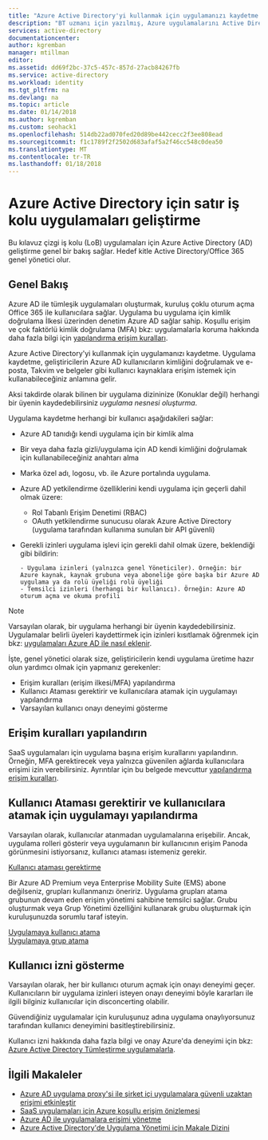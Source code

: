 ```yaml
---
title: "Azure Active Directory'yi kullanmak için uygulamanızı kaydetme | Microsoft Docs"
description: "BT uzmanı için yazılmış, Azure uygulamalarını Active Directory ile tümleştirme için bu makaleyi kılavuz bilgiler verilmektedir."
services: active-directory
documentationcenter: 
author: kgremban
manager: mtillman
editor: 
ms.assetid: dd69f2bc-37c5-457c-857d-27acb84267fb
ms.service: active-directory
ms.workload: identity
ms.tgt_pltfrm: na
ms.devlang: na
ms.topic: article
ms.date: 01/14/2018
ms.author: kgremban
ms.custom: seohack1
ms.openlocfilehash: 514db22ad070fed20d89be442cecc2f3ee808ead
ms.sourcegitcommit: f1c1789f2f2502d683afaf5a2f46cc548c0dea50
ms.translationtype: MT
ms.contentlocale: tr-TR
ms.lasthandoff: 01/18/2018
---
```

# <a name="develop-line-of-business-apps-for-azure-active-directory"></a>Azure Active Directory için satır iş kolu uygulamaları geliştirme
Bu kılavuz çizgi iş kolu (LoB) uygulamaları için Azure Active Directory (AD) geliştirme genel bir bakış sağlar. Hedef kitle Active Directory/Office 365 genel yönetici olur.

## <a name="overview"></a>Genel Bakış
Azure AD ile tümleşik uygulamaları oluşturmak, kuruluş çoklu oturum açma Office 365 ile kullanıcılara sağlar. Uygulama bu uygulama için kimlik doğrulama İlkesi üzerinden denetim Azure AD sağlar sahip. Koşullu erişim ve çok faktörlü kimlik doğrulama (MFA) bkz: uygulamalarla koruma hakkında daha fazla bilgi için [yapılandırma erişim kuralları](active-directory-conditional-access-azure-portal-get-started.md).

Azure Active Directory'yi kullanmak için uygulamanızı kaydetme. Uygulama kaydetme, geliştiricilerin Azure AD kullanıcıların kimliğini doğrulamak ve e-posta, Takvim ve belgeler gibi kullanıcı kaynaklara erişim istemek için kullanabileceğiniz anlamına gelir.

Aksi takdirde olarak bilinen bir uygulama dizininize (Konuklar değil) herhangi bir üyenin kaydedebilirsiniz *uygulama nesnesi oluşturma*.

Uygulama kaydetme herhangi bir kullanıcı aşağıdakileri sağlar:

* Azure AD tanıdığı kendi uygulama için bir kimlik alma
* Bir veya daha fazla gizli/uygulama için AD kendi kimliğini doğrulamak için kullanabileceğiniz anahtarı alma
* Marka özel adı, logosu, vb. ile Azure portalında uygulama.
* Azure AD yetkilendirme özelliklerini kendi uygulama için geçerli dahil olmak üzere:

  * Rol Tabanlı Erişim Denetimi (RBAC)
  * OAuth yetkilendirme sunucusu olarak Azure Active Directory (uygulama tarafından kullanıma sunulan bir API güvenli)
* Gerekli izinleri uygulama işlevi için gerekli dahil olmak üzere, beklendiği gibi bildirin:

      - Uygulama izinleri (yalnızca genel Yöneticiler). Örneğin: bir Azure kaynak, kaynak grubuna veya aboneliğe göre başka bir Azure AD uygulama ya da rolü üyeliği rolü üyeliği
      - Temsilci izinleri (herhangi bir kullanıcı). Örneğin: Azure AD oturum açma ve okuma profili

> [!NOTE]
> Varsayılan olarak, bir uygulama herhangi bir üyenin kaydedebilirsiniz. Uygulamalar belirli üyeleri kaydettirmek için izinleri kısıtlamak öğrenmek için bkz: [uygulamaları Azure AD ile nasıl eklenir](develop/active-directory-how-applications-are-added.md#who-has-permission-to-add-applications-to-my-azure-ad-instance).
>
>

İşte, genel yönetici olarak size, geliştiricilerin kendi uygulama üretime hazır olun yardımcı olmak için yapmanız gerekenler:

* Erişim kuralları (erişim ilkesi/MFA) yapılandırma
* Kullanıcı Ataması gerektirir ve kullanıcılara atamak için uygulamayı yapılandırma
* Varsayılan kullanıcı onayı deneyimi gösterme

## <a name="configure-access-rules"></a>Erişim kuralları yapılandırın
SaaS uygulamaları için uygulama başına erişim kurallarını yapılandırın. Örneğin, MFA gerektirecek veya yalnızca güvenilen ağlarda kullanıcılara erişimi izin verebilirsiniz. Ayrıntılar için bu belgede mevcuttur [yapılandırma erişim kuralları](active-directory-conditional-access-azure-portal-get-started.md).

## <a name="configure-the-app-to-require-user-assignment-and-assign-users"></a>Kullanıcı Ataması gerektirir ve kullanıcılara atamak için uygulamayı yapılandırma
Varsayılan olarak, kullanıcılar atanmadan uygulamalarına erişebilir. Ancak, uygulama rolleri gösterir veya uygulamanın bir kullanıcının erişim Panoda görünmesini istiyorsanız, kullanıcı ataması istemeniz gerekir.

[Kullanıcı ataması gerektirme](active-directory-applications-guiding-developers-requiring-user-assignment.md)

Bir Azure AD Premium veya Enterprise Mobility Suite (EMS) abone değilseniz, grupları kullanmanızı öneririz. Uygulama grupları atama grubunun devam eden erişim yönetimi sahibine temsilci sağlar. Grubu oluşturmak veya Grup Yönetimi özelliğini kullanarak grubu oluşturmak için kuruluşunuzda sorumlu taraf isteyin.

[Uygulamaya kullanıcı atama](active-directory-applications-guiding-developers-assigning-users.md)  
[Uygulamaya grup atama](active-directory-applications-guiding-developers-assigning-groups.md)

## <a name="suppress-user-consent"></a>Kullanıcı izni gösterme
Varsayılan olarak, her bir kullanıcı oturum açmak için onayı deneyimi geçer. Kullanıcıların bir uygulama izinleri isteyen onayı deneyimi böyle kararları ile ilgili bilginiz kullanıcılar için disconcerting olabilir.

Güvendiğiniz uygulamalar için kuruluşunuz adına uygulama onaylıyorsunuz tarafından kullanıcı deneyimini basitleştirebilirsiniz.

Kullanıcı izni hakkında daha fazla bilgi ve onay Azure'da deneyimi için bkz: [Azure Active Directory Tümleştirme uygulamalarla](active-directory-integrating-applications.md).

## <a name="related-articles"></a>İlgili Makaleler
* [Azure AD uygulama proxy'si ile şirket içi uygulamalara güvenli uzaktan erişimi etkinleştir](active-directory-application-proxy-get-started.md)
* [SaaS uygulamaları için Azure koşullu erişim önizlemesi](active-directory-conditional-access-azure-portal-get-started.md)
* [Azure AD ile uygulamalara erişimi yönetme](active-directory-managing-access-to-apps.md)
* [Azure Active Directory'de Uygulama Yönetimi için Makale Dizini](active-directory-apps-index.md)
